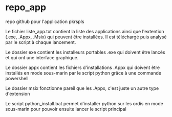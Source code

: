 # repo_app

repo github pour l'application pkrspls

Le fichier liste_app.txt contient la liste des applications ainsi que l'extention (.exe, .Appx, .Msix) qui peuvent être installées. Il est téléchargé puis analysé par le script à chaque lancement.

Le dossier exe contient les installeurs portables .exe qui doivent être lancés et qui ont une interface graphique.

Le dossier appx contient les fichiers d'installations .Appx qui doivent être installés en mode sous-marin par le script python grâce à une commande powershell

Le dossier msix fonctionne pareil que les .Appx, c'est juste un autre type d'extension

Le script python_install.bat permet d'installer python sur les ordis en mode sous-marin pour pouvoir ensuite lancer le script principal